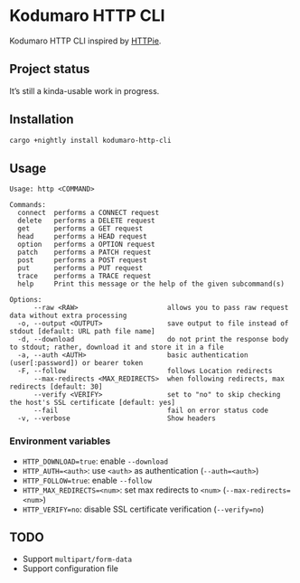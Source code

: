 # Kodumaro HTTP CLI

Kodumaro HTTP CLI inspired by [HTTPie][].


## Project status

It’s still a kinda-usable work in progress.


## Installation

```sh
cargo +nightly install kodumaro-http-cli
```


## Usage

```
Usage: http <COMMAND>

Commands:
  connect  performs a CONNECT request
  delete   performs a DELETE request
  get      performs a GET request
  head     performs a HEAD request
  option   performs a OPTION request
  patch    performs a PATCH request
  post     performs a POST request
  put      performs a PUT request
  trace    performs a TRACE request
  help     Print this message or the help of the given subcommand(s)

Options:
      --raw <RAW>                      allows you to pass raw request data without extra processing
  -o, --output <OUTPUT>                save output to file instead of stdout [default: URL path file name]
  -d, --download                       do not print the response body to stdout; rather, download it and store it in a file
  -a, --auth <AUTH>                    basic authentication (user[:password]) or bearer token
  -F, --follow                         follows Location redirects
      --max-redirects <MAX_REDIRECTS>  when following redirects, max redirects [default: 30]
      --verify <VERIFY>                set to "no" to skip checking the host's SSL certificate [default: yes]
      --fail                           fail on error status code
  -v, --verbose                        Show headers
```

### Environment variables

- `HTTP_DOWNLOAD=true`: enable `--download`
- `HTTP_AUTH=<auth>`: use `<auth>` as authentication (`--auth=<auth>`)
- `HTTP_FOLLOW=true`: enable `--follow`
- `HTTP_MAX_REDIRECTS=<num>`: set max redirects to `<num>` (`--max-redirects=<num>`)
- `HTTP_VERIFY=no`: disable SSL certificate verification (`--verify=no`)


## TODO

- Support `multipart/form-data`
- Support configuration file


[HTTPie]:  https://httpie.io/

